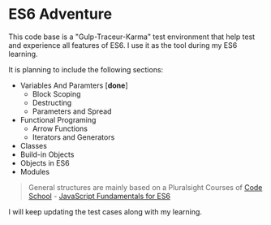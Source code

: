 # ES6 Adventure

This code base is a "Gulp-Traceur-Karma" test environment that help test and experience all features of ES6. I use it as the tool during my ES6 learning. 

It is planning to include the following sections: 

- Variables And Paramters [**done**]
	- Block Scoping
	- Destructing
	- Parameters and Spread
- Functional Programing
	- Arrow Functions	
	- Iterators and Generators
- Classes
- Build-in Objects
- Objects in ES6
- Modules

> General structures are mainly based on a Pluralsight Courses of [Code School](https://www.codeschool.com/) - [JavaScript Fundamentals for ES6](https://www.codeschool.com/pluralsight-courses/javascript-fundamentals-for-es6)

I will keep updating the test cases along with my learning. 
